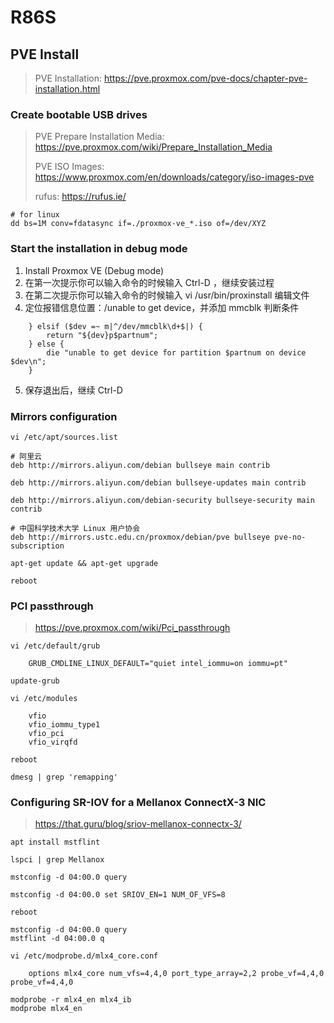 # R86S

## PVE Install

> PVE Installation: https://pve.proxmox.com/pve-docs/chapter-pve-installation.html

### Create bootable USB drives

> PVE Prepare Installation Media: https://pve.proxmox.com/wiki/Prepare_Installation_Media
>
> PVE ISO Images: https://www.proxmox.com/en/downloads/category/iso-images-pve
> 
> rufus: https://rufus.ie/

```
# for linux
dd bs=1M conv=fdatasync if=./proxmox-ve_*.iso of=/dev/XYZ
```

### Start the installation in debug mode

1. Install Proxmox VE (Debug mode)
2. 在第一次提示你可以输入命令的时候输入 Ctrl-D ，继续安装过程
3. 在第二次提示你可以输入命令的时候输入 vi /usr/bin/proxinstall 编辑文件
4. 定位报错信息位置：/unable to get device，并添加 mmcblk 判断条件

```
    } elsif ($dev =~ m|^/dev/mmcblk\d+$|) {
        return "${dev}p$partnum";
    } else {
        die "unable to get device for partition $partnum on device $dev\n";
    }
```
5. 保存退出后，继续 Ctrl-D

### Mirrors configuration

```
vi /etc/apt/sources.list
```

```
# 阿里云
deb http://mirrors.aliyun.com/debian bullseye main contrib

deb http://mirrors.aliyun.com/debian bullseye-updates main contrib

deb http://mirrors.aliyun.com/debian-security bullseye-security main contrib

# 中国科学技术大学 Linux 用户协会
deb http://mirrors.ustc.edu.cn/proxmox/debian/pve bullseye pve-no-subscription
```

```
apt-get update && apt-get upgrade

reboot
```

### PCI passthrough

> https://pve.proxmox.com/wiki/Pci_passthrough

```
vi /etc/default/grub

    GRUB_CMDLINE_LINUX_DEFAULT="quiet intel_iommu=on iommu=pt"

update-grub

vi /etc/modules

    vfio
    vfio_iommu_type1
    vfio_pci
    vfio_virqfd
    
reboot

dmesg | grep 'remapping'
```

### Configuring SR-IOV for a Mellanox ConnectX-3 NIC

> https://that.guru/blog/sriov-mellanox-connectx-3/

```
apt install mstflint

lspci | grep Mellanox

mstconfig -d 04:00.0 query

mstconfig -d 04:00.0 set SRIOV_EN=1 NUM_OF_VFS=8

reboot

mstconfig -d 04:00.0 query
mstflint -d 04:00.0 q

vi /etc/modprobe.d/mlx4_core.conf

    options mlx4_core num_vfs=4,4,0 port_type_array=2,2 probe_vf=4,4,0 probe_vf=4,4,0
    
modprobe -r mlx4_en mlx4_ib
modprobe mlx4_en
```


